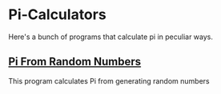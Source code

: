 # Pi-Calculators
Here's a bunch of programs that calculate pi in peculiar ways.

## [Pi From Random Numbers](/master/FromRandom.py)
This program calculates Pi from generating random numbers
